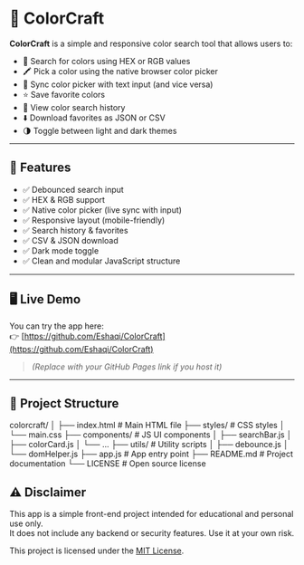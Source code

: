 # 🎨 ColorCraft

**ColorCraft** is a simple and responsive color search tool that allows users to:

- 🎯 Search for colors using HEX or RGB values
- 🖍️ Pick a color using the native browser color picker
- 🔁 Sync color picker with text input (and vice versa)
- ⭐ Save favorite colors
- 📜 View color search history
- ⬇️ Download favorites as JSON or CSV
- 🌗 Toggle between light and dark themes

---

## 🚀 Features

- ✅ Debounced search input
- ✅ HEX & RGB support
- ✅ Native color picker (live sync with input)
- ✅ Responsive layout (mobile-friendly)
- ✅ Search history & favorites
- ✅ CSV & JSON download
- ✅ Dark mode toggle
- ✅ Clean and modular JavaScript structure

---

## 🖥️ Live Demo

You can try the app here:  
👉 [https://github.com/Eshaqi/ColorCraft](https://github.com/Eshaqi/ColorCraft)

> _(Replace with your GitHub Pages link if you host it)_

---

## 📂 Project Structure

colorcraft/
│
├── index.html # Main HTML file
├── styles/ # CSS styles
│ └── main.css
├── components/ # JS UI components
│ ├── searchBar.js
│ ├── colorCard.js
│ └── ...
├── utils/ # Utility scripts
│ ├── debounce.js
│ └── domHelper.js
├── app.js # App entry point
├── README.md # Project documentation
└── LICENSE # Open source license

## ⚠️ Disclaimer

This app is a simple front-end project intended for educational and personal use only.  
It does not include any backend or security features. Use it at your own risk.

This project is licensed under the [MIT License](LICENSE).
